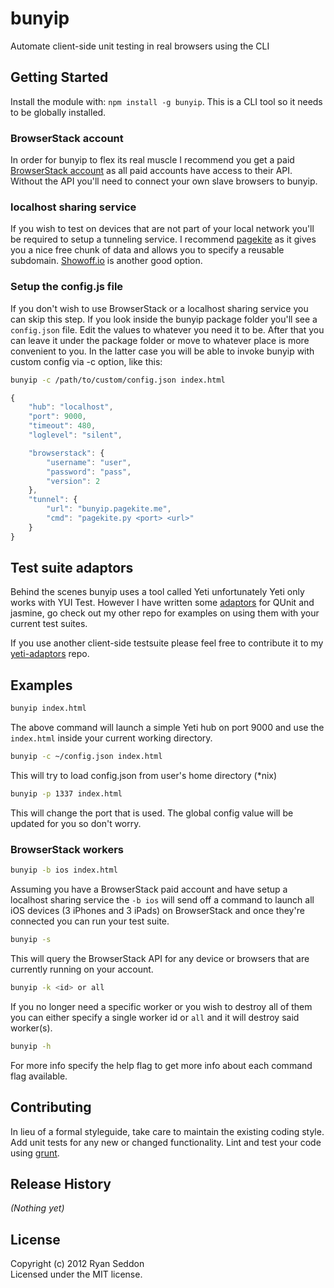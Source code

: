 # bunyip

Automate client-side unit testing in real browsers using the CLI

## Getting Started
Install the module with: `npm install -g bunyip`. This is a CLI tool so it needs to be globally installed.

### BrowserStack account
In order for bunyip to flex its real muscle I recommend you get a paid [BrowserStack account](http://www.browserstack.com/pricing) as all paid accounts have access to their API. Without the API you'll need to connect your own slave browsers to bunyip.

### localhost sharing service
If you wish to test on devices that are not part of your local network you'll be required to setup a tunneling service. I recommend [pagekite](https://pagekite.net/support/quickstart/) as it gives you a nice free chunk of data and allows you to specify a reusable subdomain. [Showoff.io](https://showoff.io/) is another good option.

### Setup the config.js file
If you don't wish to use BrowserStack or a localhost sharing service you can skip this step. If you look inside the bunyip package folder you'll see a `config.json` file. Edit the values to whatever you need it to be. After that you can leave it under the package folder or move to whatever place is more convenient to you. In the latter case you will be able to invoke bunyip with custom config via -c option, like this:

```bash
bunyip -c /path/to/custom/config.json index.html
```

```js
{
	"hub": "localhost",
	"port": 9000,
	"timeout": 480,
	"loglevel": "silent",

	"browserstack": {
		"username": "user",
		"password": "pass",
		"version": 2
	},
	"tunnel": {
		"url": "bunyip.pagekite.me",
		"cmd": "pagekite.py <port> <url>"
	}
}
```


## Test suite adaptors

Behind the scenes bunyip uses a tool called Yeti unfortunately Yeti only works with YUI Test. However I have written some [adaptors](https://github.com/ryanseddon/yeti-adaptors) for QUnit and jasmine, go check out my other repo for examples on using them with your current test suites.

If you use another client-side testsuite please feel free to contribute it to my [yeti-adaptors](https://github.com/ryanseddon/yeti-adaptors) repo.

## Examples

```bash
bunyip index.html
```

The above command will launch a simple Yeti hub on port 9000 and use the `index.html` inside your current working directory.

```bash
bunyip -c ~/config.json index.html
```
This will try to load config.json from user's home directory (*nix)

```bash
bunyip -p 1337 index.html
```

This will change the port that is used. The global config value will be updated for you so don't worry.

### BrowserStack workers

```bash
bunyip -b ios index.html
```

Assuming you have a BrowserStack paid account and have setup a localhost sharing service the `-b ios` will send off a command to launch all iOS devices (3 iPhones and 3 iPads) on BrowserStack and once they're connected you can run your test suite.

```bash
bunyip -s
```

This will query the BrowserStack API for any device or browsers that are currently running on your account.

```bash
bunyip -k <id> or all
```

If you no longer need a specific worker or you wish to destroy all of them you can either specify a single worker id or `all` and it will destroy said worker(s).

```bash
bunyip -h
```

For more info specify the help flag to get more info about each command flag available.

## Contributing
In lieu of a formal styleguide, take care to maintain the existing coding style. Add unit tests for any new or changed functionality. Lint and test your code using [grunt](https://github.com/cowboy/grunt).

## Release History
_(Nothing yet)_

## License
Copyright (c) 2012 Ryan Seddon  
Licensed under the MIT license.

